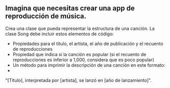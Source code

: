 ## Imagina que necesitas crear una app de reproducción de música.

Crea una clase que pueda representar la estructura de una canción. La clase Song debe incluir estos elementos de código:

- Propiedades para el título, el artista, el año de publicación y el recuento de reproducciones
- Propiedad que indica si la canción es popular (si el recuento de reproducciones es inferior a 1,000, considera que es poco popular)
- Un método para imprimir la descripción de una canción en este formato:
- 
"[Título], interpretada por [artista], se lanzó en [año de lanzamiento]".